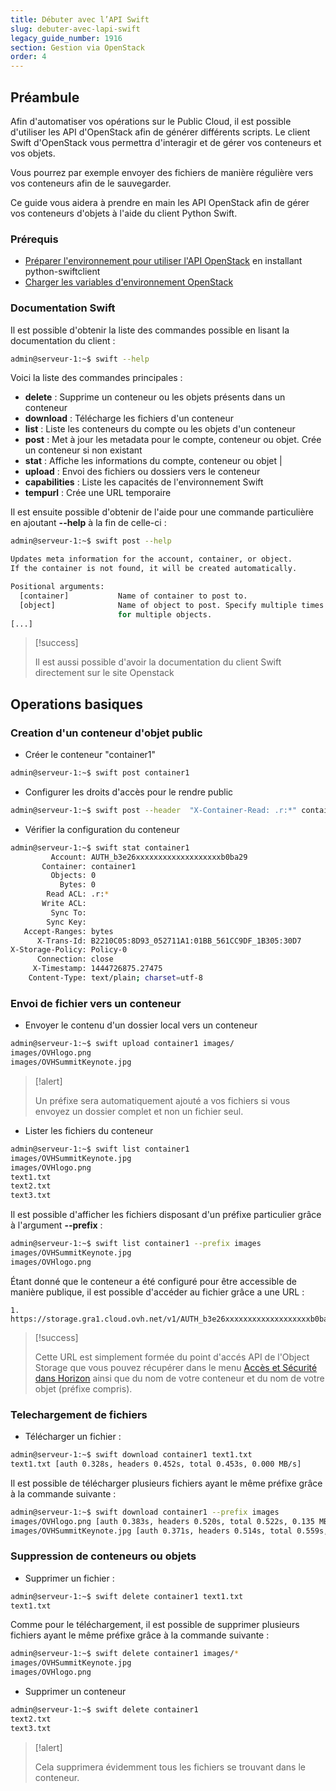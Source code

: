 ```yaml
---
title: Débuter avec l’API Swift
slug: debuter-avec-lapi-swift
legacy_guide_number: 1916
section: Gestion via OpenStack
order: 4
---
```



## Préambule
Afin d'automatiser vos opérations sur le Public Cloud, il est possible d'utiliser les API d'OpenStack afin de générer différents scripts. Le client Swift d'OpenStack vous permettra d'interagir et de gérer vos conteneurs et vos objets.

Vous pourrez par exemple envoyer des fichiers de manière régulière vers vos conteneurs afin de le sauvegarder.

Ce guide vous aidera à prendre en main les API OpenStack afin de gérer vos conteneurs d'objets à l'aide du client Python Swift.


### Prérequis
- [Préparer l'environnement pour utiliser l'API OpenStack](../preparer-lenvironnement-pour-utiliser-lapi-openstack/) en installant python-swiftclient
- [Charger les variables d'environnement OpenStack](../charger-les-variables-denvironnement-openstack/)


### Documentation Swift
Il est possible d'obtenir la liste des commandes possible en lisant la documentation du client :


```bash
admin@serveur-1:~$ swift --help
```

Voici la liste des commandes principales :

- **delete** : Supprime un conteneur ou les objets présents dans un conteneur
- **download** : Télécharge les fichiers d'un conteneur
- **list** : Liste les conteneurs du compte ou les objets d'un conteneur
- **post** : Met à jour les metadata pour le compte, conteneur ou objet. Crée un conteneur si non existant
- **stat** : Affiche les informations du compte, conteneur ou objet                                         |
- **upload** : Envoi des fichiers ou dossiers vers le conteneur
- **capabilities** : Liste les capacités de l'environnement Swift
- **tempurl** : Crée une URL temporaire

Il est ensuite possible d'obtenir de l'aide pour une commande particulière en ajoutant **--help** à la fin de celle-ci :


```bash
admin@serveur-1:~$ swift post --help

Updates meta information for the account, container, or object.
If the container is not found, it will be created automatically.

Positional arguments:
  [container]           Name of container to post to.
  [object]              Name of object to post. Specify multiple times
                        for multiple objects.
[...]
```



> [!success]
>
> Il est aussi possible d'avoir la documentation du client Swift directement sur le site Openstack
> 


## Operations basiques

### Creation d'un conteneur d'objet public
- Créer le conteneur "container1"

```bash
admin@serveur-1:~$ swift post container1
```

- Configurer les droits d'accès pour le rendre public

```bash
admin@serveur-1:~$ swift post --header  "X-Container-Read: .r:*" container1
```

- Vérifier la configuration du conteneur

```bash
admin@serveur-1:~$ swift stat container1
         Account: AUTH_b3e26xxxxxxxxxxxxxxxxxxxb0ba29
       Container: container1
         Objects: 0
           Bytes: 0
        Read ACL: .r:*
       Write ACL:
         Sync To:
        Sync Key:
   Accept-Ranges: bytes
      X-Trans-Id: B2210C05:8D93_052711A1:01BB_561CC9DF_1B305:30D7
X-Storage-Policy: Policy-0
      Connection: close
     X-Timestamp: 1444726875.27475
    Content-Type: text/plain; charset=utf-8
```



### Envoi de fichier vers un conteneur
- Envoyer le contenu d'un dossier local vers un conteneur

```bash
admin@serveur-1:~$ swift upload container1 images/
images/OVHlogo.png
images/OVHSummitKeynote.jpg
```




> [!alert]
>
> Un préfixe sera automatiquement ajouté a vos fichiers si vous envoyez un dossier complet et non un fichier seul.
> 

- Lister les fichiers du conteneur

```bash
admin@serveur-1:~$ swift list container1
images/OVHSummitKeynote.jpg
images/OVHlogo.png
text1.txt
text2.txt
text3.txt
```


Il est possible d'afficher les fichiers disposant d'un préfixe particulier grâce à l'argument **--prefix** :


```bash
admin@serveur-1:~$ swift list container1 --prefix images
images/OVHSummitKeynote.jpg
images/OVHlogo.png
```

Étant donné que le conteneur a été configuré pour être accessible de manière publique, il est possible d'accéder au fichier grâce a une URL :


```None
1. https://storage.gra1.cloud.ovh.net/v1/AUTH_b3e26xxxxxxxxxxxxxxxxxxxb0ba29/container1/images/OVHlogo.png
```



> [!success]
>
> Cette URL est simplement formée du point d'accés API de l'Object Storage que vous pouvez récupérer dans le menu [Accès et Sécurité dans Horizon](../acces-et-securite-dans-horizon/) ainsi que du nom de votre conteneur et du nom de votre objet (préfixe compris).
> 


### Telechargement de fichiers
- Télécharger un fichier :


```bash
admin@serveur-1:~$ swift download container1 text1.txt
text1.txt [auth 0.328s, headers 0.452s, total 0.453s, 0.000 MB/s]
```

Il est possible de télécharger plusieurs fichiers ayant le même préfixe grâce à la commande suivante :


```bash
admin@serveur-1:~$ swift download container1 --prefix images
images/OVHlogo.png [auth 0.383s, headers 0.520s, total 0.522s, 0.135 MB/s]
images/OVHSummitKeynote.jpg [auth 0.371s, headers 0.514s, total 0.559s, 2.657 MB/s]
```


### Suppression de conteneurs ou objets
- Supprimer un fichier :

```bash
admin@serveur-1:~$ swift delete container1 text1.txt
text1.txt
```


Comme pour le téléchargement, il est possible de supprimer plusieurs fichiers ayant le même préfixe grâce à la commande suivante :


```bash
admin@serveur-1:~$ swift delete container1 images/*
images/OVHSummitKeynote.jpg
images/OVHlogo.png
```

- Supprimer un conteneur

```bash
admin@serveur-1:~$ swift delete container1
text2.txt
text3.txt
```




> [!alert]
>
> Cela supprimera évidemment tous les fichiers se trouvant dans le conteneur.
> 
